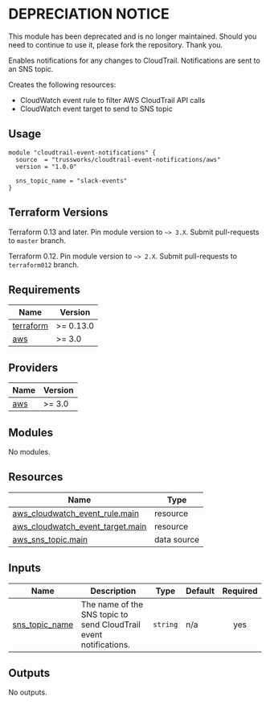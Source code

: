 # DEPRECIATION NOTICE

This module has been deprecated and is no longer maintained. Should you need to continue to use it, please fork the repository. Thank you.

 Enables notifications for any changes to CloudTrail. Notifications are sent to an SNS topic.

Creates the following resources:

- CloudWatch event rule to filter AWS CloudTrail API calls
- CloudWatch event target to send to SNS topic

## Usage

```hcl
module "cloudtrail-event-notifications" {
  source  = "trussworks/cloudtrail-event-notifications/aws"
  version = "1.0.0"

  sns_topic_name = "slack-events"
}
```

## Terraform Versions

Terraform 0.13 and later. Pin module version to `~> 3.X`. Submit pull-requests to `master` branch.

Terraform 0.12. Pin module version to `~> 2.X`. Submit pull-requests to `terraform012` branch.

<!-- BEGINNING OF PRE-COMMIT-TERRAFORM DOCS HOOK -->
## Requirements

| Name | Version |
|------|---------|
| <a name="requirement_terraform"></a> [terraform](#requirement\_terraform) | >= 0.13.0 |
| <a name="requirement_aws"></a> [aws](#requirement\_aws) | >= 3.0 |

## Providers

| Name | Version |
|------|---------|
| <a name="provider_aws"></a> [aws](#provider\_aws) | >= 3.0 |

## Modules

No modules.

## Resources

| Name | Type |
|------|------|
| [aws_cloudwatch_event_rule.main](https://registry.terraform.io/providers/hashicorp/aws/latest/docs/resources/cloudwatch_event_rule) | resource |
| [aws_cloudwatch_event_target.main](https://registry.terraform.io/providers/hashicorp/aws/latest/docs/resources/cloudwatch_event_target) | resource |
| [aws_sns_topic.main](https://registry.terraform.io/providers/hashicorp/aws/latest/docs/data-sources/sns_topic) | data source |

## Inputs

| Name | Description | Type | Default | Required |
|------|-------------|------|---------|:--------:|
| <a name="input_sns_topic_name"></a> [sns\_topic\_name](#input\_sns\_topic\_name) | The name of the SNS topic to send CloudTrail event notifications. | `string` | n/a | yes |

## Outputs

No outputs.
<!-- END OF PRE-COMMIT-TERRAFORM DOCS HOOK -->
